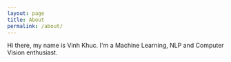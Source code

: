 ```yaml
---
layout: page
title: About
permalink: /about/
---
```


Hi there, my name is Vinh Khuc. I'm a Machine Learning, NLP and Computer Vision enthusiast.
